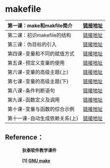 # makefile
| 第一课：make和makfile简介 | [链接地址](https://github.com/T1mzhou/Makefile/blob/main/%E7%AC%AC%E4%B8%80%E8%AF%BE-make%E5%92%8Cmakfile%E7%AE%80%E4%BB%8B/1.%E7%AC%AC%E4%B8%80%E8%AF%BEmake%E5%92%8Cmakefile.md) |
| :------------------------ | :----------------------------------------------------------- |
| 第二课：初识makefile的结构                      |[链接地址](https://github.com/T1mzhou/Makefile/blob/main/%E7%AC%AC%E4%BA%8C%E8%AF%BE-%E5%88%9D%E5%A7%8Bmakefile%E7%9A%84%E7%BB%93%E6%9E%84/%E7%AC%AC%E4%BA%8C%E8%AF%BE-%E5%88%9D%E8%AF%86makefile%E7%9A%84%E7%BB%93%E6%9E%84.md)                                                              |
| 第三课：伪目标的引入                          |[链接地址](https://github.com/T1mzhou/Makefile/blob/main/%E7%AC%AC%E4%B8%89%E8%AF%BE-%E4%BC%AA%E7%9B%AE%E6%A0%87%E7%9A%84%E5%BC%95%E5%85%A5/%E7%AC%AC%E4%B8%89%E8%AF%BE-makefile%E4%BC%AA%E7%9B%AE%E6%A0%87.md)                            |
| 第四课-变量和不同的赋值方式                                                   |  [链接地址](https://github.com/T1mzhou/Makefile/blob/main/%E7%AC%AC%E5%9B%9B%E8%AF%BE-%E5%8F%98%E9%87%8F%E5%92%8C%E4%B8%8D%E5%90%8C%E7%9A%84%E8%B5%8B%E5%80%BC%E6%96%B9%E5%BC%8F/%E7%AC%AC4%E8%AF%BE-%E5%8F%98%E9%87%8F%E5%92%8C%E4%B8%8D%E5%90%8C%E7%9A%84%E8%B5%8B%E5%80%BC%E6%96%B9%E5%BC%8F.md)                                                            |
| 第五课-预定义变量的使用 | [链接地址](https://github.com/T1mzhou/Makefile/blob/main/%E7%AC%AC%E4%BA%94%E8%AF%BE-%E9%A2%84%E5%AE%9A%E4%B9%89%E5%8F%98%E9%87%8F%E7%9A%84%E4%BD%BF%E7%94%A8/%E7%AC%AC%E4%BA%94%E8%AF%BE-%E9%A2%84%E5%AE%9A%E4%B9%89%E5%8F%98%E9%87%8F%E7%9A%84%E4%BD%BF%E7%94%A8.md) |
| 第六课-变量的高级主题(上) | [链接地址](https://github.com/T1mzhou/Makefile/blob/main/%E7%AC%AC%E5%85%AD%E8%AF%BE-%E5%8F%98%E9%87%8F%E7%9A%84%E9%AB%98%E7%BA%A7%E4%B8%BB%E9%A2%98(%E4%B8%8A)/%E7%AC%AC%E5%85%AD%E8%AF%BE-%E5%8F%98%E9%87%8F%E7%9A%84%E9%AB%98%E7%BA%A7%E4%B8%BB%E9%A2%98(%E4%B8%8A).md) |
| 第七课-变量的高级主题(下) | [链接地址](https://github.com/T1mzhou/Makefile/tree/main/%E7%AC%AC%E4%B8%83%E8%AF%BE-%E5%8F%98%E9%87%8F%E7%9A%84%E9%AB%98%E7%BA%A7%E4%B8%BB%E9%A2%98(%E4%B8%8B)) |
| 第八课-条件判断语句 | [链接地址](https://github.com/T1mzhou/Makefile/tree/main/%E7%AC%AC%E5%85%AB%E8%AF%BE-%E6%9D%A1%E4%BB%B6%E5%88%A4%E6%96%AD%E8%AF%AD%E5%8F%A5) |
| 第九课-函数定义及调用 | [链接地址](https://github.com/T1mzhou/Makefile/tree/main/%E7%AC%AC%E4%B9%9D%E8%AF%BE-%E5%87%BD%E6%95%B0%E5%AE%9A%E4%B9%89%E5%8F%8A%E8%B0%83%E7%94%A8) |
| 第十课-变量与函数的综合示例 | [链接地址](https://github.com/T1mzhou/Makefile/tree/main/%E7%AC%AC%E5%8D%81%E8%AF%BE-%E5%8F%98%E9%87%8F%E4%B8%8E%E5%87%BD%E6%95%B0%E7%9A%84%E7%BB%BC%E5%90%88%E7%A4%BA%E4%BE%8B) |
| 第十一课-自动生成依赖关系(上) | [链接地址](https://github.com/T1mzhou/Makefile/tree/main/%E7%AC%AC%E5%8D%81%E4%B8%80%E8%AF%BE-%E8%87%AA%E5%8A%A8%E7%94%9F%E6%88%90%E4%BE%9D%E8%B5%96%E5%85%B3%E7%B3%BB(%E4%B8%8A)) |

## Reference：

　　　　**狄泰软件教学课件**

　　　　**[1] [GNU make](https://www.gnu.org/software/make/manual/make.html#Overview)**
